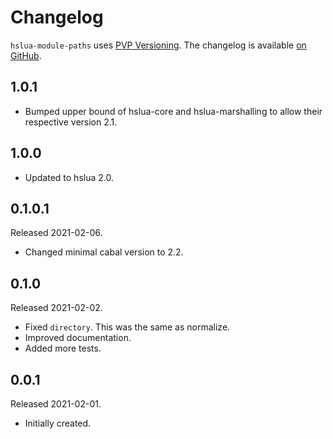 # Changelog

`hslua-module-paths` uses [PVP Versioning][1].
The changelog is available [on GitHub][2].

## 1.0.1

  - Bumped upper bound of hslua-core and hslua-marshalling to
    allow their respective version 2.1.

## 1.0.0

  - Updated to hslua 2.0.

## 0.1.0.1

Released 2021-02-06.

- Changed minimal cabal version to 2.2.

## 0.1.0

Released 2021-02-02.

- Fixed `directory`. This was the same as normalize.
- Improved documentation.
- Added more tests.

## 0.0.1

Released 2021-02-01.

- Initially created.

[1]: https://pvp.haskell.org
[2]: https://github.com/hslua/hslua-module-path/releases
